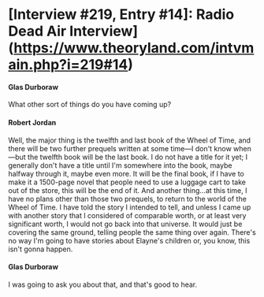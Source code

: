 # [Interview #219, Entry #14]: Radio Dead Air Interview](https://www.theoryland.com/intvmain.php?i=219#14)

#### Glas Durboraw

What other sort of things do you have coming up?

#### Robert Jordan

Well, the major thing is the twelfth and last book of the Wheel of Time, and there will be two further prequels written at some time—I don't know when—but the twelfth book will be the last book. I do not have a title for it yet; I generally don't have a title until I'm somewhere into the book, maybe halfway through it, maybe even more. It will be the final book, if I have to make it a 1500-page novel that people need to use a luggage cart to take out of the store, this will be the end of it. And another thing...at this time, I have no plans other than those two prequels, to return to the world of the Wheel of Time. I have told the story I intended to tell, and unless I came up with another story that I considered of comparable worth, or at least very significant worth, I would not go back into that universe. It would just be covering the same ground, telling people the same thing over again. There's no way I'm going to have stories about Elayne's children or, you know, this isn't gonna happen.

#### Glas Durboraw

I was going to ask you about that, and that's good to hear.

